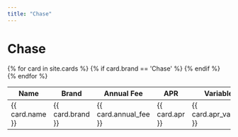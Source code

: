 ```yaml
---
title: "Chase"
---
```


# Chase

<script type="text/javascript" src="jquery.dataTables.js"></script>
<script type="text/javascript" src="dataTables.filter.html.js"></script>
<script type="text/javascript">
    $(document).ready(function() {
        $('#example').dataTable( {
            "columnDefs": [
                { type: "type", targets: 0 }
            ]
        } );
    } );
</script>

<link rel="stylesheet" type="text/css" href="https://cdn.datatables.net/1.13.2/css/jquery.dataTables.css">
<script type="text/javascript" charset="utf8" src="https://code.jquery.com/jquery-3.6.3.min.js"></script>
<script type="text/javascript" charset="utf8" src="https://cdn.datatables.net/1.13.2/js/jquery.dataTables.js"></script>
<script>
$(document).ready( function () {
    $('#businesses_table').DataTable();
} );
</script>

<table id="cards_table">
  <thead>
    <tr>
      <th>Name</th>
      <th>Brand</th>
      <th>Annual Fee</th>
      <th>APR</th>
      <th>Variable?</th>
      <th>Approx. Sub</th>
      <th>Issuing Bank</th>
      <th>Link</th>
    </tr>
  </thead>
  <tbody>
    {% for card in site.cards %}
      {% if card.brand == 'Chase' %}
        <tr>
          <td>{{ card.name }}</td>
          <td>{{ card.brand }}</td>
          <td>{{ card.annual_fee }}</td>
          <td>{{ card.apr }}</td>
          <td>{{ card.apr_variable }}</td>
          <td>{{ card.approx_current_sub_value }}</td>
          <td>{{ card.issuing_bank }}</td>
          <td><a href="{{ card.url }}">More info</a></td>
        </tr>
      {% endif %}
    {% endfor %}
  </tbody>
</table>
